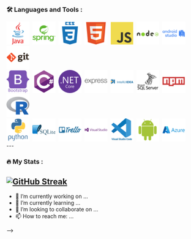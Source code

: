 
### :hammer_and_wrench: Languages and Tools :
<div>
  <img src="https://github.com/devicons/devicon/blob/master/icons/java/java-original-wordmark.svg" title="Java" alt="Java" width="60" height="60"/>&nbsp;
  <img src="https://github.com/devicons/devicon/blob/master/icons/spring/spring-original-wordmark.svg" title="Spring" alt="Spring" width="60" height="60"/>&nbsp;
  <img src="https://github.com/devicons/devicon/blob/master/icons/css3/css3-plain-wordmark.svg"  title="CSS3" alt="CSS" width="60" height="60"/>&nbsp;
  <img src="https://github.com/devicons/devicon/blob/master/icons/html5/html5-original.svg" title="HTML5" alt="HTML" width="60" height="60"/>&nbsp;
  <img src="https://github.com/devicons/devicon/blob/master/icons/javascript/javascript-original.svg" title="JavaScript" alt="JavaScript" width="60" height="60"/>&nbsp;
  <img src="https://github.com/devicons/devicon/blob/master/icons/nodejs/nodejs-original-wordmark.svg" title="NodeJS" alt="NodeJS" width="60" height="60"/>&nbsp;
  <img src="https://github.com/devicons/devicon/blob/master/icons/androidstudio/androidstudio-plain-wordmark.svg" width="60" height="60"/>&nbsp;
  <img src="https://github.com/devicons/devicon/blob/master/icons/git/git-original-wordmark.svg" width="60" height="60"/>&nbsp;
  </div>
  <div>
  <img src="https://github.com/devicons/devicon/blob/master/icons/bootstrap/bootstrap-plain-wordmark.svg" width="60" height="60"/>&nbsp;
  <img src="https://github.com/devicons/devicon/blob/master/icons/csharp/csharp-original.svg" width="60" height="60"/>&nbsp;  
  <img src="https://github.com/devicons/devicon/blob/master/icons/dotnetcore/dotnetcore-original.svg" width="60" height="60"/>&nbsp;  
  <img src="https://github.com/devicons/devicon/blob/master/icons/express/express-original-wordmark.svg" width="60" height="60"/>&nbsp;  
  <img src="https://github.com/devicons/devicon/blob/master/icons/intellij/intellij-original-wordmark.svg" width="60" height="60"/>&nbsp;  
  <img src="https://github.com/devicons/devicon/blob/master/icons/microsoftsqlserver/microsoftsqlserver-plain-wordmark.svg" width="60" height="60"/>&nbsp;  
<img src="https://github.com/devicons/devicon/blob/master/icons/npm/npm-original-wordmark.svg" width="60" height="60"/>&nbsp;
<img src="https://github.com/devicons/devicon/blob/master/icons/r/r-original.svg" width="60" height="60"/>&nbsp;
</div>
<div>
  <img src="https://github.com/devicons/devicon/blob/master/icons/python/python-original-wordmark.svg" width="60" height="60"/>&nbsp;
<img src="https://github.com/devicons/devicon/blob/master/icons/sqlite/sqlite-original-wordmark.svg" width="60" height="60"/>&nbsp;
<img src="https://github.com/devicons/devicon/blob/master/icons/trello/trello-plain-wordmark.svg" width="60" height="60"/>&nbsp;
<img src="https://github.com/devicons/devicon/blob/master/icons/visualstudio/visualstudio-plain-wordmark.svg" width="60" height="60"/>&nbsp;
<img src="https://github.com/devicons/devicon/blob/master/icons/vscode/vscode-original-wordmark.svg" width="60" height="60"/>&nbsp;
<img src="https://github.com/devicons/devicon/blob/master/icons/android/android-original.svg" width="60" height="60"/>&nbsp;
 <img src="https://github.com/devicons/devicon/blob/master/icons/azure/azure-original-wordmark.svg" width="60" height="60"/>&nbsp;
</div> 
---

### :fire: My Stats :
[![GitHub Streak](http://github-readme-streak-stats.herokuapp.com?user=kak25)](https://git.io/streak-stats)
---





- 🔭 I’m currently working on ...
- 🌱 I’m currently learning ...
- 👯 I’m looking to collaborate on ...
- 📫 How to reach me: ...

-->
